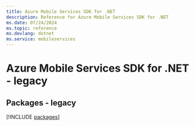 ```yaml
---
title: Azure Mobile Services SDK for .NET
description: Reference for Azure Mobile Services SDK for .NET
ms.date: 07/24/2024
ms.topic: reference
ms.devlang: dotnet
ms.service: mobileservices
---
```

# Azure Mobile Services SDK for .NET - legacy
## Packages - legacy
[!INCLUDE [packages](mobile-services-index.md)]